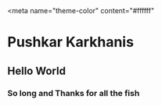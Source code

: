 <!doctype html>
<!-- Fill In Your Website Language -->
<html class="no-js" lang="en">

<head>

  <meta charset="utf-8">
  <Pushkar Karkhanis><!-- Fill In Your Website Title Here --></title>
  <meta name="description" content="Placeholder description for Pushkars site">
  <meta name="viewport" content="width=device-width, initial-scale=1">

  <link rel="stylesheet" href="/styles.css"

  <meta name="theme-color" content="#ffffff"
  
  
</head>


<!--   <meta property="og:title" content="">
  <meta property="og:type" content="">
  <meta property="og:url" content="">
  <meta property="og:image" content="">
 -->
<!--   <link rel="manifest" href="site.webmanifest">
  <link rel="apple-touch-icon" href="icon.png"> -->
  <!-- Place favicon.ico in the root directory -->

  <link rel="stylesheet" href="/styles.css">

  <meta name="theme-color" content="#ffffff">
</head>

<body>
    <h1> Pushkar Karkhanis </h1>
      <h2>Hello World </h2> 
        <h3>So long and Thanks for all the fish </h3>

    

 




</body>

</html>
